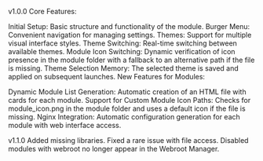 v1.0.0
Core Features:

Initial Setup: Basic structure and functionality of the module.
Burger Menu: Convenient navigation for managing settings.
Themes: Support for multiple visual interface styles.
Theme Switching: Real-time switching between available themes.
Module Icon Switching: Dynamic verification of icon presence in the module folder with a fallback to an alternative path if the file is missing.
Theme Selection Memory: The selected theme is saved and applied on subsequent launches.
New Features for Modules:

Dynamic Module List Generation: Automatic creation of an HTML file with cards for each module.
Support for Custom Module Icon Paths: Checks for module_icon.png in the module folder and uses a default icon if the file is missing.
Nginx Integration: Automatic configuration generation for each module with web interface access.


v1.1.0
Added missing libraries.
Fixed a rare issue with file access.
Disabled modules with webroot no longer appear in the Webroot Manager.